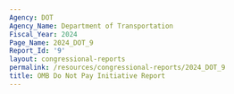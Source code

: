 ```yaml
---
Agency: DOT
Agency_Name: Department of Transportation
Fiscal_Year: 2024
Page_Name: 2024_DOT_9
Report_Id: '9'
layout: congressional-reports
permalink: /resources/congressional-reports/2024_DOT_9
title: OMB Do Not Pay Initiative Report
---
```

